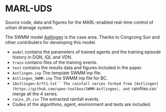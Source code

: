 # MARL-UDS
Source code, data and figures for the MARL-enabled real-time control of urban drainage system.

The SWMM model [Astlingen](https://github.com/open-toolbox/SWMM-Astlingen) is the case area. Thanks to Congcong Sun and other contributers for developing this model.

- `model` contains the parameters of trained agents and the training episode history in DQN, IQL and VDN.
- `train` contains files of the training events.
- `test` contains the results data and figures included in the paper.
- `Astlingen.inp` The template SWMM inp file.
- `Astlingen_SWMM.inp` The SWMM inp file for BC.
- `1Astlingen-Erft1.txt`` The rainfall series forked from [Astlingen](https://github.com/open-toolbox/SWMM-Astlingen), and `rainfiles.csv` merge all the 4 series.
- `rains_2h.csv` The extracted rainfall events.
- Codes of the algorithms, agent, environment and tests are included.
